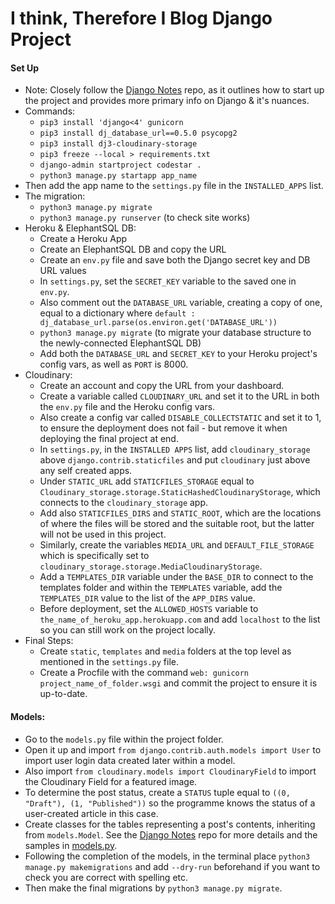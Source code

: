 # I think, Therefore I Blog Django Project

#### Set Up
* Note: Closely follow the [Django Notes](https://github.com/Grawnya/django-notes) repo, as it outlines how to start up the project and provides more primary info on Django & it's nuances.
* Commands:
    - `pip3 install 'django<4' gunicorn`
    - `pip3 install dj_database_url==0.5.0 psycopg2`
    - `pip3 install dj3-cloudinary-storage`
    - `pip3 freeze --local > requirements.txt`
    - `django-admin startproject codestar .`
    - `python3 manage.py startapp app_name`
* Then add the app name to the `settings.py` file in the `INSTALLED_APPS` list.
* The migration:
    - `python3 manage.py migrate`
    - `python3 manage.py runserver` (to check site works)
* Heroku & ElephantSQL DB:
    - Create a Heroku App
    - Create an ElephantSQL DB and copy the URL
    - Create an `env.py` file and save both the Django secret key and DB URL values
    - In `settings.py`, set the `SECRET_KEY` variable to the saved one in `env.py`.
    - Also comment out the `DATABASE_URL` variable, creating a copy of one, equal to a dictionary where `default : dj_database_url.parse(os.environ.get('DATABASE_URL'))`
    - `python3 manage.py migrate` (to migrate your database structure to the newly-connected ElephantSQL DB)
    - Add both the `DATABASE_URL` and `SECRET_KEY` to your Heroku project's config vars, as well as `PORT` is 8000.
* Cloudinary:
    - Create an account and copy the URL from your dashboard.
    - Create a variable called `CLOUDINARY_URL` and set it to the URL in both the `env.py` file and the Heroku config vars.
    - Also create a config var called `DISABLE_COLLECTSTATIC` and set it to 1, to ensure the deployment does not fail - but remove it when deploying the final project at end.
    - In `settings.py`, in the `INSTALLED APPS` list, add `cloudinary_storage` above `django.contrib.staticfiles` and put `cloudinary` just above any self created apps.
    - Under `STATIC_URL` add `STATICFILES_STORAGE` equal to `Cloudinary_storage.storage.StaticHashedCloudinaryStorage`, which connects to the `cloudinary_storage` app.
    - Add also `STATICFILES_DIRS` and `STATIC_ROOT`, which are the locations of where the files will be stored and the suitable root, but the latter will not be used in this project.
    - Similarly, create the variables `MEDIA_URL` and `DEFAULT_FILE_STORAGE` which is specifically set to `cloudinary_storage.storage.MediaCloudinaryStorage`.
    - Add a `TEMPLATES_DIR` variable under the `BASE_DIR` to connect to the templates folder and within the `TEMPLATES` variable, add the `TEMPLATES_DIR` value to the list of the `APP_DIRS` value.
    - Before deployment, set the `ALLOWED_HOSTS` variable to `the_name_of_heroku_app.herokuapp.com` and add `localhost` to the list so you can still work on the project locally. 
* Final Steps:
    - Create `static`, `templates` and `media` folders at the top level as mentioned in the `settings.py` file.
    - Create a Procfile with the command `web: gunicorn project_name_of_folder.wsgi` and commit the project to ensure it is up-to-date.

#### Models:
* Go to the `models.py` file within the project folder.
* Open it up and import `from django.contrib.auth.models import User` to import user login data created later within a model. 
* Also import `from cloudinary.models import CloudinaryField` to import the Cloudinary Field for a featured image.
* To determine the post status, create a `STATUS` tuple equal to `((0, "Draft"), (1, "Published"))` so the programme knows the status of a user-created article in this case.
* Create classes for the tables representing a post's contents, inheriting from `models.Model`. See the [Django Notes](https://github.com/Grawnya/django-notes) repo for more details and the samples in [models.py](https://github.com/Grawnya/I-think-therefore-I-blog/blob/main/blog/models.py).
* Following the completion of the models, in the terminal place `python3 manage.py makemigrations` and add `--dry-run` beforehand if you want to check you are correct with spelling etc.
* Then make the final migrations by `python3 manage.py migrate`.